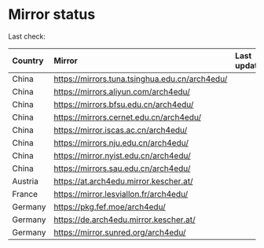 <script src="./time.js"></script>
# Mirror status
Last check: <script type="text/javascript">localize(1706725037.627926);</script>

|Country|Mirror|Last update|
|:------|:-----|:----------|
|China|https://mirrors.tuna.tsinghua.edu.cn/arch4edu/|<script type="text/javascript">localize(1706682858);</script>|
|China|https://mirrors.aliyun.com/arch4edu/|<script type="text/javascript">localize(1706682858);</script>|
|China|https://mirrors.bfsu.edu.cn/arch4edu/|<script type="text/javascript">localize(1706682858);</script>|
|China|https://mirrors.cernet.edu.cn/arch4edu/|<script type="text/javascript">localize(1706682858);</script>|
|China|https://mirror.iscas.ac.cn/arch4edu/|<script type="text/javascript">localize(1706682858);</script>|
|China|https://mirrors.nju.edu.cn/arch4edu/|<script type="text/javascript">localize(1706639569);</script>|
|China|https://mirror.nyist.edu.cn/arch4edu/|<script type="text/javascript">localize(1706682858);</script>|
|China|https://mirrors.sau.edu.cn/arch4edu/|<script type="text/javascript">localize(1706682858);</script>|
|Austria|https://at.arch4edu.mirror.kescher.at/|<script type="text/javascript">localize(1706682858);</script>|
|France|https://mirror.lesviallon.fr/arch4edu/|<script type="text/javascript">localize(1706682858);</script>|
|Germany|https://pkg.fef.moe/arch4edu/|<script type="text/javascript">localize(1706682858);</script>|
|Germany|https://de.arch4edu.mirror.kescher.at/|<script type="text/javascript">localize(1706682858);</script>|
|Germany|https://mirror.sunred.org/arch4edu/|<script type="text/javascript">localize(1706682858);</script>|

<script src="./tablefilter/tablefilter.js"></script>
<script src="./table.js"></script>